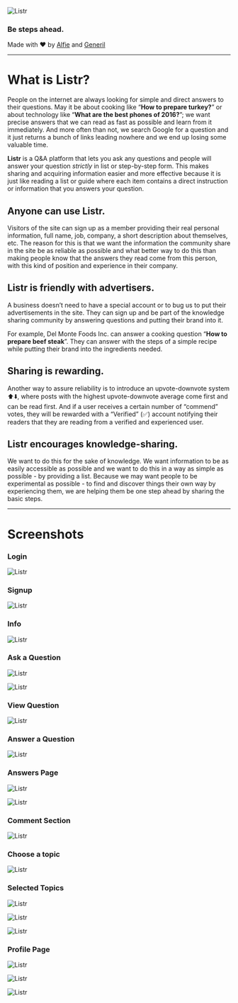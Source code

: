 ![Listr](http://i.imgur.com/E1xGL3b.png)
### Be steps ahead.
Made with :heart: by [Alfie](http://github.com/alfisalvacion) and [Generil](http://github.com/generil)

-----

# What is Listr?

People on the internet are always looking for simple and direct answers to their questions. May it be about cooking like “**How to prepare turkey?**” or about technology like “**What are the best phones of 2016?**”; we want precise answers that we can read as fast as possible and learn from it immediately. And more often than not, we search Google for a question and it just returns a bunch of links leading nowhere and we end up losing some valuable time.

**Listr** is a Q&A platform that lets you ask any questions and people will answer your question *strictly* in list or step-by-step form. This makes sharing and acquiring information easier and more effective because it is just like reading a list or guide where each item contains a direct instruction or information that you answers your question.

## Anyone can use Listr.

Visitors of the site can sign up as a member providing their real personal information, full name, job, company, a short description about themselves, etc. The reason for this is that we want the information the community share in the site be as reliable as possible and what better way to do this than making people know that the answers they read come from this person, with this kind of position and experience in their company.

## Listr is friendly with advertisers.

A business doesn’t need to have a special account or to bug us to put their advertisements in the site. They can sign up and be part of the knowledge sharing community by answering questions and putting their brand into it.

For example, Del Monte Foods Inc. can answer a cooking question “**How to prepare beef steak**”. They can answer with the steps of a simple recipe while putting their brand into the ingredients needed.

## Sharing is rewarding.

Another way to assure reliability is to introduce an upvote-downvote system :arrow_up::arrow_down:, where posts with the highest upvote-downvote average come first and can be read first. And if a user receives a certain number of “commend” votes, they will be rewarded with a “Verified” (:white_check_mark:) account notifying their readers that they are reading from a verified and experienced user.

## Listr encourages knowledge-sharing.

We want to do this for the sake of knowledge. We want information to be as easily accessible as possible and we want to do this in a way as simple as possible - by providing a list. Because we may want people to be experimental as possible - to find and discover things their own way by experiencing them, we are helping them be one step ahead by sharing the basic steps.

----

# Screenshots

### Login

![Listr](questions/static/questions/assets/screenshots/login.png)

### Signup

![Listr](questions/static/questions/assets/screenshots/signup.png)

### Info

![Listr](questions/static/questions/assets/screenshots/info.png)

### Ask a Question

![Listr](questions/static/questions/assets/screenshots/ask_question.png)

![Listr](questions/static/questions/assets/screenshots/ask_question2.png)

### View Question

![Listr](questions/static/questions/assets/screenshots/question_select.png)

### Answer a Question

![Listr](questions/static/questions/assets/screenshots/add_answer.png)

### Answers Page

![Listr](questions/static/questions/assets/screenshots/answe_detail.png)

![Listr](questions/static/questions/assets/screenshots/answer_detail.png)

### Comment Section

![Listr](questions/static/questions/assets/screenshots/comments.png)

### Choose a topic

![Listr](questions/static/questions/assets/screenshots/topic_list.png)

### Selected Topics

![Listr](questions/static/questions/assets/screenshots/topic_detail.png)

![Listr](questions/static/questions/assets/screenshots/topic_details.png)

![Listr](questions/static/questions/assets/screenshots/topic_select.png)

### Profile Page

![Listr](questions/static/questions/assets/screenshots/other_profile_view.png)

![Listr](questions/static/questions/assets/screenshots/profile_answers_delete.png)

![Listr](questions/static/questions/assets/screenshots/profile_questions_delete.png)
